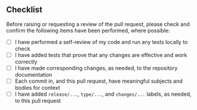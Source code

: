 ## Checklist

Before raising or requesting a review of the pull request, please check and confirm the following items have been performed, where possible:

- [ ] I have performed a self-review of my code and run any tests locally to check
- [ ] I have added tests that prove that any changes are effective and work correctly
- [ ] I have made corresponding changes, as needed, to the repository documentation
- [ ] Each commit in, and this pull request, have meaningful subjects and bodies for context
- [ ] I have added `release/...`, `type/...`, and `changes/...` labels, as needed, to this pull request
